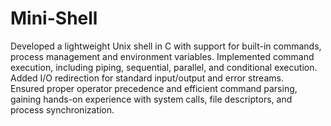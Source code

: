 # Mini-Shell
Developed a lightweight Unix shell in C with support for built-in commands, process management and environment variables. 
Implemented command execution, including piping, sequential, parallel, and conditional execution. Added I/O redirection for standard input/output and error streams. 
<br>
Ensured proper operator precedence and efficient command parsing, gaining hands-on experience with system calls, file descriptors, and process synchronization.
</br>
